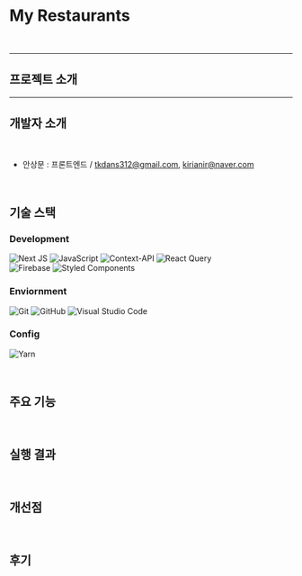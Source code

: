 # My Restaurants
<br>

---


## 프로젝트 소개


---
## 개발자 소개

<br>

* 안상문 : 프론트엔드 /  tkdans312@gmail.com, kirianir@naver.com

<br>

## 기술 스택


### Development

![Next JS](https://img.shields.io/badge/Next-black?style=for-the-badge&logo=next.js&logoColor=white)
![JavaScript](https://img.shields.io/badge/javascript-%23323330.svg?style=for-the-badge&logo=javascript&logoColor=%23F7DF1E)
![Context-API](https://img.shields.io/badge/Context--Api-000000?style=for-the-badge&logo=react)
![React Query](https://img.shields.io/badge/-React%20Query-FF4154?style=for-the-badge&logo=react%20query&logoColor=white) <br>
![Firebase](https://img.shields.io/badge/firebase-a08021?style=for-the-badge&logo=firebase&logoColor=ffcd34)
![Styled Components](https://img.shields.io/badge/styled--components-DB7093?style=for-the-badge&logo=styled-components&logoColor=white)


### Enviornment

![Git](https://img.shields.io/badge/git-%23F05033.svg?style=for-the-badge&logo=git&logoColor=white)
![GitHub](https://img.shields.io/badge/github-%23121011.svg?style=for-the-badge&logo=github&logoColor=white)
![Visual Studio Code](https://img.shields.io/badge/Visual%20Studio%20Code-0078d7.svg?style=for-the-badge&logo=visual-studio-code&logoColor=white)


### Config

![Yarn](https://img.shields.io/badge/yarn-%232C8EBB.svg?style=for-the-badge&logo=yarn&logoColor=white)

<br>

## 주요 기능


<br>

## 실행 결과



<br>

## 개선점


<br>

## 후기


